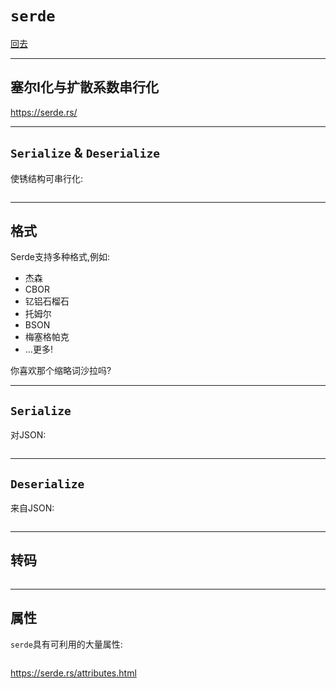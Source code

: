 # `serde`

[回去](toc/default.html)

---

## **塞尔**I化与**扩散系数**串行化

<https://serde.rs/>

---

## `Serialize` & `Deserialize`

使锈结构可串行化:

<pre><code data-source="chapters/shared/code/serde/1.rs" data-trim="hljs rust"></code></pre>

---

## 格式

Serde支持多种格式,例如:

-   杰森
-   CBOR
-   钇铝石榴石
-   托姆尔
-   BSON
-   梅塞格帕克
-   …更多!

你喜欢那个缩略词沙拉吗?

---

## `Serialize`

对JSON:

<pre><code data-source="chapters/shared/code/serde/2.rs" data-trim="hljs rust"></code></pre>

---

## `Deserialize`

来自JSON:

<pre><code data-source="chapters/shared/code/serde/3.rs" data-trim="hljs rust"></code></pre>

---

## 转码

<pre><code data-source="chapters/shared/code/serde/4.rs" data-trim="hljs rust"></code></pre>

---

## 属性

`serde`具有可利用的大量属性:

<pre><code data-source="chapters/shared/code/serde/5.rs" data-trim="hljs rust"></code></pre>

<https://serde.rs/attributes.html>
